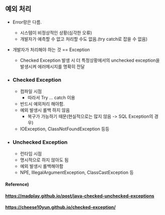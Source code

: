 ## 예외 처리

* Error랑은 다름.
  * 시스템이 비정상적인 상황(심각한 오류)
  * 개발자가 예측할 수 없고 처리할 수도 없음.(try catch로 잡을 수 없음)



* 개발자가 처리해야 하는 것 == Exception
  * Checked Exception 발생 시 더 특정상황에서의 unchecked exception을 발생시켜 에러메시지를 명확히 전달	



* ### Checked Exception

  * 컴파일 시점
    * 따라서 Try ... catch 이용
  * 반드시 예외처리 해야함.
  * 예외 발생시 롤백 하지 않음
    * 복구가 가능하기 때문(현실적으로는 많지 않음 -> SQL Exception의 경우)
  * IOException, ClassNotFoundException 등등




* ### Unchecked Exception

  * 런타임 시점
  * 명시적으로 하지 않아도 됨
  * 예외 발생시 롤백해야함
  * NPE, IllegalArgumentException, ClassCastException 등



#### Reference)

#### https://madplay.github.io/post/java-checked-unchecked-exceptions

#### https://cheese10yun.github.io/checked-exception/